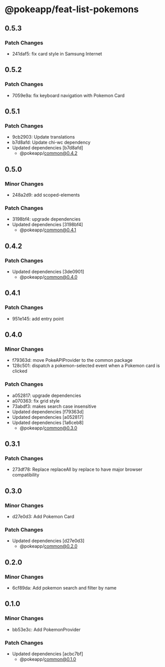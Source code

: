 # @pokeapp/feat-list-pokemons

## 0.5.3

### Patch Changes

- 241daf5: fix card style in Samsung Internet

## 0.5.2

### Patch Changes

- 7059e9a: fix keyboard navigation with Pokemon Card

## 0.5.1

### Patch Changes

- 9cb2903: Update translations
- b7d8afd: Update chi-wc dependency
- Updated dependencies [b7d8afd]
  - @pokeapp/common@0.4.2

## 0.5.0

### Minor Changes

- 248a2d9: add scoped-elements

### Patch Changes

- 3198bf4: upgrade dependencies
- Updated dependencies [3198bf4]
  - @pokeapp/common@0.4.1

## 0.4.2

### Patch Changes

- Updated dependencies [3de0901]
  - @pokeapp/common@0.4.0

## 0.4.1

### Patch Changes

- 951e145: add entry point

## 0.4.0

### Minor Changes

- f79363d: move PokeAPIProvider to the common package
- 128c501: dispatch a pokemon-selected event when a Pokemon card is clicked

### Patch Changes

- a052817: upgrade dependencies
- a070363: fix grid style
- 73abdf3: makes search case insensitive
- Updated dependencies [f79363d]
- Updated dependencies [a052817]
- Updated dependencies [1a6ceb8]
  - @pokeapp/common@0.3.0

## 0.3.1

### Patch Changes

- 273df78: Replace replaceAll by replace to have major browser compatibility

## 0.3.0

### Minor Changes

- d27e0d3: Add Pokemon Card

### Patch Changes

- Updated dependencies [d27e0d3]
  - @pokeapp/common@0.2.0

## 0.2.0

### Minor Changes

- 6cf89da: Add pokemon search and filter by name

## 0.1.0

### Minor Changes

- bb53e3c: Add PokemonProvider

### Patch Changes

- Updated dependencies [acbc7bf]
  - @pokeapp/common@0.1.0
